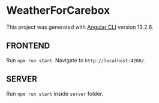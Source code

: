 # WeatherForCarebox

This project was generated with [Angular CLI](https://github.com/angular/angular-cli) version 13.2.6.

## FRONTEND

Run `npm run start`. Navigate to `http://localhost:4200/`.

## SERVER

Run `npm run start` inside `server` folder.
